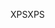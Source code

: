 <span data-ttu-id="d97f1-101">XPS</span><span class="sxs-lookup"><span data-stu-id="d97f1-101">XPS</span></span>